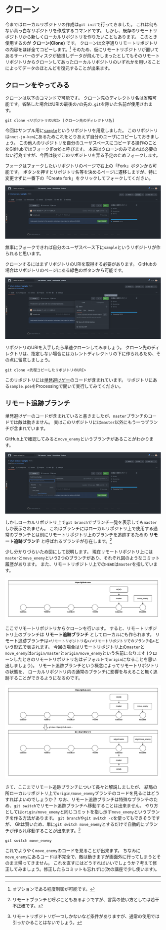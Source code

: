 # クローン

今まではローカルリポジトリの作成は`git init`で行ってきました。
これは何もない真っ白なリポジトリを作成するコマンドです。
しかし、既存のリモートリポジトリから新しくローカルリポジトリを作りたいこともあります。
このとき使用するのが **クローン(Clone)** です。
クローンは文字通りリモートリポジトリの内容をほぼ全てコピーします。[^1]
そのため、仮にリモートリポジトリが置いてあるサーバーのディスクが破損しデータが飛んでしまったとしてもそのリモートリポジトリからクローンしてあったローカルリポジトリのいずれかを用いることによってデータのほとんどを復元することが出来ます。

## クローンをやってみる

クローンは以下のコマンドで可能です。
クローン先のディレクトリ名は省略可能です。省略した場合はURIの最後の`/`の先の`.git`を除いた名前が使用されます。

```shell
git clone <リポジトリのURI> [クローン先のディレクトリ名]
```

今回はサンプル用に[`sample`](https://github.com/nnct-jo-ken/sample)というリポジトリを用意しました。
このリポジトリは`nnct-jo-ken`にあるためこれをとりあえず自分のユーザにコピーしておきましょう。
この他人のリポジトリを自分のユーザスペースにコピーする操作のことをGitHubではフォーク(Fork)と呼びます。
本来はクローンのみであれば必要のない行為ですが、今回は後でこのリポジトリを弄る予定のためフォークします。

フォークはフォークしたいリポジトリのページで右上の「Fork」ボタンから可能です。
ボタンを押すとリポジトリ名等を決めるページに遷移しますが、特に変更せずに一番下の「Create fork」をクリックしてフォークしてください。

![Forkボタン](./img/github-fork-button.png)

無事にフォークできれば自分のユーザスペース下に`sample`というリポジトリが作られると思います。

クローンするにはまずリポジトリのURIを取得する必要があります。
GitHubの場合はリポジトリのページにある緑色のボタンから可能です。

![GitHubのリポジトリURI](./img/github-clone-uri.png)

リポジトリのURIを入手したら早速クローンしてみましょう。
クローン先のディレクトリは、指定しない場合にはカレントディレクトリの下に作られるため、その点に留意しましょう。

```shell
git clone <先程コピーしたリポジトリのURI>
```

このリポジトリには[単発避けゲー](/ProcessingGame/Game_01.html)のコードが含まれています。
リポジトリにある`sample.pde`をProcessingで開いて実行してみてください。


## リモート追跡ブランチ

単発避けゲーのコードが含まれていると書きましたが、`master`ブランチのコードでは敵は動きません。
実はこのリポジトリには`master`以外にもう一つブランチが含まれています。

GitHub上で確認してみると`move_enemy`というブランチがあることがわかります。

![GitHubのブランチ一覧](./img/github-branch-list.png)

しかしローカルリポジトリ上で`git branch`でブランチ一覧を表示しても`master`しか表示されません。
これはブランチにはローカルリポジトリ上で使用する通常のブランチとは別にリモートリポジトリ上のブランチを追跡するための **リモート追跡ブランチ** と呼ばれるブランチが存在します。[^2]

少し分かりづらいため図にして説明します。
現在リモートリポジトリ上には`master`と`move_enemy`という2つのブランチがあり、それぞれ図のようなコミット履歴があります。
また、リモートリポジトリ上での`HEAD`は`master`を指しています。

![リモートリポジトリの状態](./img/git-remote-commit-tree.png)

ここでリモートリポジトリからクローンを行います。
すると、リモートリポジトリ上のブランチは **リモート追跡ブランチ** としてローカルにも作られます。
リモート追跡ブランチは`<リモートリポジトリ名>/<リモートリポジトリでのブランチ名>`という形式で表されます。
今回の場合はリモートリポジトリ上の`master`と`move_enemy`は`origin/master`と`origin/move_enemy`という名前になります
(クローンしたときのリモートリポジトリ名はデフォルトで`origin`になることを思い出しましょう)。
リモート追跡ブランチという概念によってリモートリポジトリの状態を、
ローカルリポジトリ内の通常のブランチに影響を与えること無く追跡することができるようになるのです。

![クローン後のリモートリポジトリとローカルリポジトリの状態](./img/git-clone-commit-tree.png)

さて、ここまでリモート追跡ブランチについて長々と解説しましたが、
結局の所ローカルリポジトリ上で`origin/move_enemy`ブランチのコードを見るにはどうすればよいのでしょうか？
なお、リモート追跡ブランチは特殊なブランチのため、`git switch`でリモート追跡ブランチへ移動することは出来ません。
やり方としては`origin/move_enemy`と同じコミットを指し示す`move_enemy`というブランチを作る方法があります。
`git branch`や`git switch -c`を使ってもできそうですが、
Gitは賢いため、単に`git switch move_enemy`とするだけで自動的にブランチが作られ移動することが出来ます。[^3]

```shell
git switch move_enemy
```

これでようやく`move_enemy`のコードを見ることが出来ます。
ちなみに`move_enemy`にあるコードは不完全で、敵は動きますが画面外に行ってしまうとそのまま帰ってきません。
これを直すにはどうすればいいでしょうか？考えて修正してみましょう。修正したらコミットも忘れずに(次の講座で少し使います)。

---

[^1]: オプションである程度制御が可能です。

[^2]: リモートブランチと呼ぶこともあるようですが、言葉の使い方としては若干不正確です。

[^3]: リモートリポジトリが一つしかないなど条件がありますが、通常の使用では引っかかることはないでしょう。
